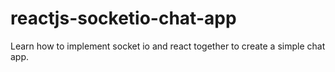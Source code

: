 # reactjs-socketio-chat-app
Learn how to implement socket io and react together to create a simple chat app.
